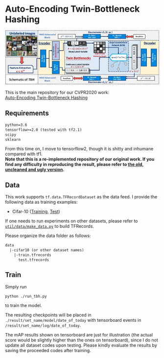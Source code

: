 # Auto-Encoding Twin-Bottleneck Hashing

![fig](pic/pic.jpg)

This is the main repository for our CVPR2020 work:\
[Auto-Encoding Twin-Bottleneck Hashing](https://arxiv.org/abs/2002.11930)

## Requirements
```angular2
python=3.6
tensorflow>=2.0 (tested with tf2.1)
scipy
sklearn
```
From this time on, I move to tensorflow2, though it is shitty and inhumane compared with tf1. \
**Note that this is a re-implemented repository of our original work. 
If you find any difficulty in reproducing the result, please refer to [the old, uncleaned and ugly version](https://github.com/ymcidence/GraphBinary).**

## Data
This work supports `tf.data.TFRecordDataset` as the data feed. 
I provide the following data as training examples:
* Cifar-10 ([Training](https://drive.google.com/open?id=1Ie0ucwA1r5tG9pETWbYaR50Y2Mz76h0A), [Test](https://drive.google.com/open?id=1GdHaetvz6cwo2UE7_epMFci62ViNiDjB))

If one needs to run experiments on other datasets, please refer to [`util/data/make_data.py`](./util/data/make_data.py) to build TFRecords.

Please organize the data folder as follows:
```angular2
data
  |-cifar10 (or other dataset names)
    |-train.tfrecords
      test.tfrecords
```

## Train
Simply run
```angular2
python ./run_tbh.py
```
to train the model.

The resulting checkpoints will be placed in `./result/set_name/model/date_of_today` with tensorboard events in `/result/set_name/log/date_of_today`.

The mAP results shown on tensorboard are just for illustration (the actual score would be slightly higher than the ones on tensorboard), 
since I do not update all dataset codes upon testing. Please kindly evaluate the results by saving the proceeded codes after training.
